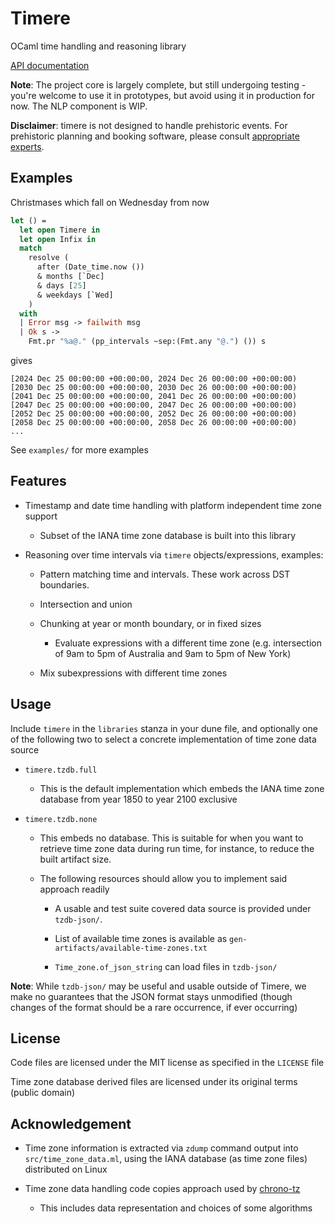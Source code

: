 # Timere
OCaml time handling and reasoning library

[API documentation](https://daypack-dev.github.io/timere/)

__Note__: The project core is largely complete, but still undergoing testing - you're welcome to use it in prototypes, but avoid using it in production for now. The NLP component is WIP.

__Disclaimer__: timere is not designed to handle prehistoric events. For prehistoric planning and booking software, please consult [appropriate experts](https://en.wikipedia.org/wiki/The_Flintstones).

## Examples

Christmases which fall on Wednesday from now

```ocaml
let () =
  let open Timere in
  let open Infix in
  match
    resolve (
      after (Date_time.now ())
      & months [`Dec]
      & days [25]
      & weekdays [`Wed]
    )
  with
  | Error msg -> failwith msg
  | Ok s ->
    Fmt.pr "%a@." (pp_intervals ~sep:(Fmt.any "@.") ()) s
```

gives

```
[2024 Dec 25 00:00:00 +00:00:00, 2024 Dec 26 00:00:00 +00:00:00)
[2030 Dec 25 00:00:00 +00:00:00, 2030 Dec 26 00:00:00 +00:00:00)
[2041 Dec 25 00:00:00 +00:00:00, 2041 Dec 26 00:00:00 +00:00:00)
[2047 Dec 25 00:00:00 +00:00:00, 2047 Dec 26 00:00:00 +00:00:00)
[2052 Dec 25 00:00:00 +00:00:00, 2052 Dec 26 00:00:00 +00:00:00)
[2058 Dec 25 00:00:00 +00:00:00, 2058 Dec 26 00:00:00 +00:00:00)
...
```

See `examples/` for more examples

## Features

- Timestamp and date time handling with platform independent time zone support

  - Subset of the IANA time zone database is built into this library
  
- Reasoning over time intervals via `timere` objects/expressions, examples:

  - Pattern matching time and intervals. These work across DST boundaries.
  
  - Intersection and union

  - Chunking at year or month boundary, or in fixed sizes

    - Evaluate expressions with a different time zone (e.g. intersection of 9am to 5pm of Australia and 9am to 5pm of New York)
    
  - Mix subexpressions with different time zones

## Usage

Include `timere` in the `libraries` stanza in your dune file, and optionally one of the following two to select
a concrete implementation of time zone data source

- `timere.tzdb.full`

  - This is the default implementation which embeds the IANA time zone database from year 1850 to year 2100 exclusive

- `timere.tzdb.none`

  - This embeds no database.
    This is suitable for when you want to retrieve time zone data during run time, for instance, to reduce the built artifact size.
  
  - The following resources should allow you to implement said approach readily
  
    - A usable and test suite covered data source is provided under `tzdb-json/`.
    
    - List of available time zones is available as `gen-artifacts/available-time-zones.txt`

    - `Time_zone.of_json_string` can load files in `tzdb-json/`

__Note__: While `tzdb-json/` may be useful and usable outside of Timere,
we make no guarantees that the JSON format stays unmodified
(though changes of the format should be a rare occurrence, if ever occurring)

## License

Code files are licensed under the MIT license as specified in the `LICENSE` file

Time zone database derived files are licensed under its original terms (public domain)

## Acknowledgement

- Time zone information is extracted via `zdump` command output into `src/time_zone_data.ml`, using the IANA database (as time zone files) distributed on Linux

- Time zone data handling code copies approach used by [chrono-tz](https://github.com/chronotope/chrono-tz)

  - This includes data representation and choices of some algorithms
